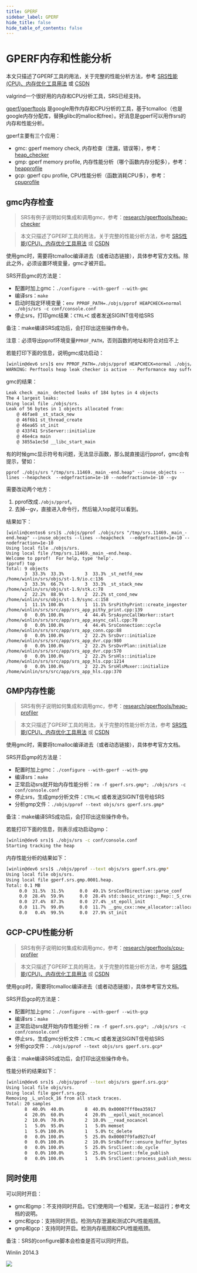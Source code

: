 ```yaml
---
title: GPERF
sidebar_label: GPERF
hide_title: false
hide_table_of_contents: false
---
```


# GPERF内存和性能分析

本文只描述了GPERF工具的用法，关于完整的性能分析方法，参考 [SRS性能(CPU)、内存优化工具用法](https://www.jianshu.com/p/6d4a89359352) 或 [CSDN](https://winlin.blog.csdn.net/article/details/53503869)

valgrind一个很好用的内存和CPU分析工具，SRS已经支持。

[gperf/gperftools](https://github.com/gperftools/gperftools) 是google用作内存和CPU分析的工具，基于tcmalloc（也是google内存分配库，替换glibc的malloc和free）。好消息是gperf可以用作srs的内存和性能分析。

gperf主要有三个应用：
* gmc: gperf memory check, 内存检查（泄漏，错误等），参考：[heap_checker](https://gperftools.github.io/gperftools/heap_checker.html)
* gmp: gperf memory profile, 内存性能分析（哪个函数内存分配多），参考：[heapprofile](https://gperftools.github.io/gperftools/heapprofile.html)
* gcp: gperf cpu profile, CPU性能分析（函数消耗CPU多），参考：[cpuprofile](https://gperftools.github.io/gperftools/cpuprofile.html)

## gmc内存检查

> SRS有例子说明如何集成和调用gmc，参考：[research/gperftools/heap-checker](https://github.com/ossrs/srs/tree/4.0release/trunk/research/gperftools/heap-checker)

> 本文只描述了GPERF工具的用法，关于完整的性能分析方法，参考 [SRS性能(CPU)、内存优化工具用法](https://www.jianshu.com/p/6d4a89359352) 或 [CSDN](https://winlin.blog.csdn.net/article/details/53503869)

使用gmc时，需要将tcmalloc编译进去（或者动态链接），具体参考官方文档。除此之外，必须设置环境变量，gmc才被开启。

SRS开启gmc的方法是：
* 配置时加上gmc：`./configure --with-gperf --with-gmc`
* 编译srs：`make`
* 启动时指定环境变量：`env PPROF_PATH=./objs/pprof HEAPCHECK=normal ./objs/srs -c conf/console.conf`
* 停止srs，打印gmc结果：`CTRL+C` 或者发送SIGINT信号给SRS

备注：make编译SRS成功后，会打印出这些操作命令。

注意：必须导出pprof环境变量`PPROF_PATH`，否则函数的地址和符合对应不上

若能打印下面的信息，说明gmc成功启动：

```bash
[winlin@dev6 srs]$ env PPROF_PATH=./objs/pprof HEAPCHECK=normal ./objs/srs -c conf/console.conf
WARNING: Perftools heap leak checker is active -- Performance may suffer
```

gmc的结果：

```bash
Leak check _main_ detected leaks of 184 bytes in 4 objects
The 4 largest leaks:
Using local file ./objs/srs.
Leak of 56 bytes in 1 objects allocated from:
	@ 46fae8 _st_stack_new
	@ 46f6b1 st_thread_create
	@ 46ea65 st_init
	@ 433f41 SrsServer::initialize
	@ 46e4ca main
	@ 3855a1ec5d __libc_start_main
```

有的时候gmc显示符号有问题，无法显示函数，那么就直接运行pprof，gmc会有提示，譬如：
```
pprof ./objs/srs "/tmp/srs.11469._main_-end.heap" --inuse_objects --lines --heapcheck  --edgefraction=1e-10 --nodefraction=1e-10 --gv
```

需要改动两个地方：

1. pprof改成`./objs/pprof`。
1. 去掉--gv，直接进入命令行，然后输入top就可以看到。

结果如下：

```
[winlin@centos6 srs]$ ./objs/pprof ./objs/srs "/tmp/srs.11469._main_-end.heap" --inuse_objects --lines --heapcheck  --edgefraction=1e-10 --nodefraction=1e-10
Using local file ./objs/srs.
Using local file /tmp/srs.11469._main_-end.heap.
Welcome to pprof!  For help, type 'help'.
(pprof) top
Total: 9 objects
       3  33.3%  33.3%        3  33.3% _st_netfd_new /home/winlin/srs/objs/st-1.9/io.c:136
       3  33.3%  66.7%        3  33.3% _st_stack_new /home/winlin/srs/objs/st-1.9/stk.c:78
       2  22.2%  88.9%        2  22.2% st_cond_new /home/winlin/srs/objs/st-1.9/sync.c:158
       1  11.1% 100.0%        1  11.1% SrsPithyPrint::create_ingester /home/winlin/srs/src/app/srs_app_pithy_print.cpp:139
       0   0.0% 100.0%        4  44.4% SrsAsyncCallWorker::start /home/winlin/srs/src/app/srs_app_async_call.cpp:70
       0   0.0% 100.0%        4  44.4% SrsConnection::cycle /home/winlin/srs/src/app/srs_app_conn.cpp:88
       0   0.0% 100.0%        2  22.2% SrsDvr::initialize /home/winlin/srs/src/app/srs_app_dvr.cpp:980
       0   0.0% 100.0%        2  22.2% SrsDvrPlan::initialize /home/winlin/srs/src/app/srs_app_dvr.cpp:570
       0   0.0% 100.0%        2  22.2% SrsHls::initialize /home/winlin/srs/src/app/srs_app_hls.cpp:1214
       0   0.0% 100.0%        2  22.2% SrsHlsMuxer::initialize /home/winlin/srs/src/app/srs_app_hls.cpp:370
```

## GMP内存性能

> SRS有例子说明如何集成和调用gmc，参考：[research/gperftools/heap-profiler](https://github.com/ossrs/srs/tree/4.0release/trunk/research/gperftools/heap-profiler)

> 本文只描述了GPERF工具的用法，关于完整的性能分析方法，参考 [SRS性能(CPU)、内存优化工具用法](https://www.jianshu.com/p/6d4a89359352) 或 [CSDN](https://winlin.blog.csdn.net/article/details/53503869)

使用gmc时，需要将tcmalloc编译进去（或者动态链接），具体参考官方文档。

SRS开启gmp的方法是：
* 配置时加上gmc：`./configure --with-gperf --with-gmp`
* 编译srs：`make`
* 正常启动srs就开始内存性能分析：`rm -f gperf.srs.gmp*; ./objs/srs -c conf/console.conf`
* 停止srs，生成gmp分析文件：`CTRL+C` 或者发送SIGINT信号给SRS
* 分析gmp文件：`./objs/pprof --text objs/srs gperf.srs.gmp*`

备注：make编译SRS成功后，会打印出这些操作命令。

若能打印下面的信息，则表示成功启动gmp：

```bash
[winlin@dev6 srs]$ ./objs/srs -c conf/console.conf
Starting tracking the heap
```

内存性能分析的结果如下：

```bash
[winlin@dev6 srs]$ ./objs/pprof --text objs/srs gperf.srs.gmp*
Using local file objs/srs.
Using local file gperf.srs.gmp.0001.heap.
Total: 0.1 MB
     0.0  31.5%  31.5%      0.0  49.1% SrsConfDirective::parse_conf
     0.0  28.4%  59.9%      0.0  28.4% std::basic_string::_Rep::_S_create
     0.0  27.4%  87.3%      0.0  27.4% _st_epoll_init
     0.0  11.7%  99.0%      0.0  11.7% __gnu_cxx::new_allocator::allocate
     0.0   0.4%  99.5%      0.0  27.9% st_init
```

## GCP-CPU性能分析

> SRS有例子说明如何集成和调用gmc，参考：[research/gperftools/cpu-profiler](https://github.com/ossrs/srs/tree/4.0release/trunk/research/gperftools/cpu-profiler)

> 本文只描述了GPERF工具的用法，关于完整的性能分析方法，参考 [SRS性能(CPU)、内存优化工具用法](https://www.jianshu.com/p/6d4a89359352) 或 [CSDN](https://winlin.blog.csdn.net/article/details/53503869)

使用gcp时，需要将tcmalloc编译进去（或者动态链接），具体参考官方文档。

SRS开启gcp的方法是：
* 配置时加上gmc：`./configure --with-gperf --with-gcp`
* 编译srs：`make`
* 正常启动srs就开始内存性能分析：`rm -f gperf.srs.gcp*; ./objs/srs -c conf/console.conf`
* 停止srs，生成gmc分析文件：`CTRL+C` 或者发送SIGINT信号给SRS
* 分析gcp文件：`./objs/pprof --text objs/srs gperf.srs.gcp*`

备注：make编译SRS成功后，会打印出这些操作命令。

性能分析的结果如下：

```bash
[winlin@dev6 srs]$ ./objs/pprof --text objs/srs gperf.srs.gcp*
Using local file objs/srs.
Using local file gperf.srs.gcp.
Removing _L_unlock_16 from all stack traces.
Total: 20 samples
       8  40.0%  40.0%        8  40.0% 0x00007fff0ea35917
       4  20.0%  60.0%        4  20.0% __epoll_wait_nocancel
       2  10.0%  70.0%        2  10.0% __read_nocancel
       1   5.0%  95.0%        1   5.0% memset
       1   5.0% 100.0%        1   5.0% tc_delete
       0   0.0% 100.0%        5  25.0% 0x00007f9fad927c4f
       0   0.0% 100.0%        2  10.0% SrsBuffer::ensure_buffer_bytes
       0   0.0% 100.0%        5  25.0% SrsClient::do_cycle
       0   0.0% 100.0%        5  25.0% SrsClient::fmle_publish
       0   0.0% 100.0%        1   5.0% SrsClient::process_publish_message
```

## 同时使用

可以同时开启：
* gmc和gmp：不支持同时开启。它们使用同一个框架，无法一起运行；参考文档的说明。
* gmc和gcp：支持同时开启。检测内存泄漏和测试CPU性能瓶颈。
* gmp和gcp：支持同时开启。检测内存瓶颈和CPU性能瓶颈。

备注：SRS的configure脚本会检查是否可以同时开启。

Winlin 2014.3

![](https://ossrs.net/gif/v1/sls.gif?site=ossrs.io&path=/lts/doc/zh/v5/gperf)


